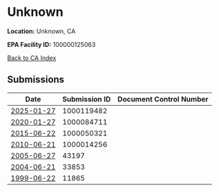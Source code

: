 # Unknown

**Location:** Unknown, CA

**EPA Facility ID:** 100000125063

[Back to CA Index](../../index.md)

## Submissions

| Date | Submission ID | Document Control Number |
|------|--------------|-------------------------|
| [2025-01-27](submissions/1000119482.md) | 1000119482 |  |
| [2020-01-27](submissions/1000084711.md) | 1000084711 |  |
| [2015-06-22](submissions/1000050321.md) | 1000050321 |  |
| [2010-06-21](submissions/1000014256.md) | 1000014256 |  |
| [2005-06-27](submissions/43197.md) | 43197 |  |
| [2004-06-21](submissions/33853.md) | 33853 |  |
| [1999-06-22](submissions/11865.md) | 11865 |  |
